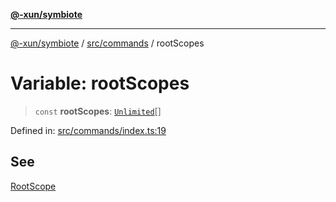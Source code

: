 [**@-xun/symbiote**](../../../README.md)

***

[@-xun/symbiote](../../../README.md) / [src/commands](../README.md) / rootScopes

# Variable: rootScopes

> `const` **rootScopes**: [`Unlimited`](../../configure/enumerations/UnlimitedGlobalScope.md#unlimited)[]

Defined in: [src/commands/index.ts:19](https://github.com/Xunnamius/symbiote/blob/d10510b26b60a15206271bb6da7ebcd862e067c4/src/commands/index.ts#L19)

## See

[RootScope](../../configure/enumerations/UnlimitedGlobalScope.md)
